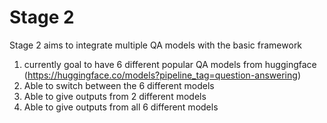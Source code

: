 # Stage 2

Stage 2 aims to integrate multiple QA models with the basic framework
1) currently goal to have 6 different popular QA models from huggingface  
(https://huggingface.co/models?pipeline_tag=question-answering)  
2) Able to switch between the 6 different models
3) Able to give outputs from 2 different models
3) Able to give outputs from all 6 different models
